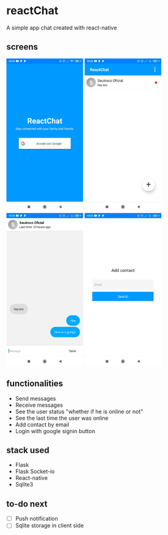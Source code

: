 # reactChat

A simple app chat created with react-native

## screens

<p float="left">
	<img src="https://github.com/GuilhermeGuerra4/reactChat/blob/master/images/signin.jpg?raw=true&v=100" width="200px" height="400px">
	<img src="https://github.com/GuilhermeGuerra4/reactChat/blob/master/images/contacts_message.jpg?raw=true&v=100" width="200px" height="400px">
	<img src="https://github.com/GuilhermeGuerra4/reactChat/blob/master/images/chat.jpg?raw=true&v=100" width="200px" height="400px">
	<img src="https://github.com/GuilhermeGuerra4/reactChat/blob/master/images/add_contact.jpg?raw=true&v=100" width="200px" height="400px">
</p>

##  functionalities

- Send messages
- Receive messages
- See the user status "whether if he is online or not"
- See the last time the user was online
- Add contact by email
- Login with google signin button

## stack used
- Flask
- Flask Socket-io
- React-native
- Sqlite3

## to-do next

- [ ] Push notification
- [ ] Sqlite storage in client side